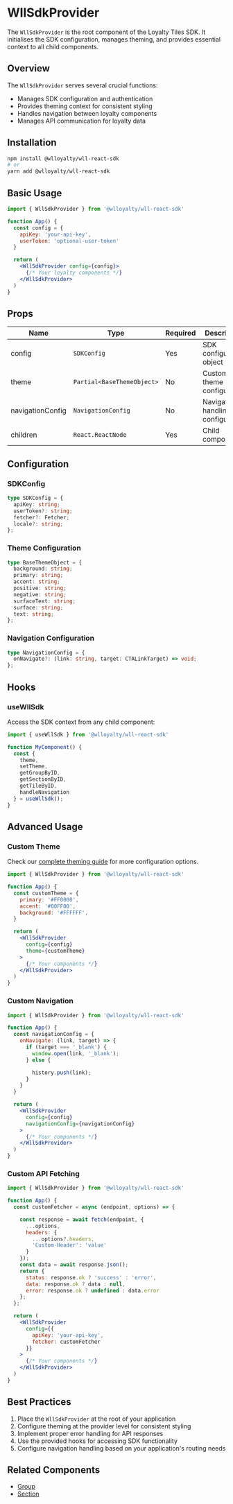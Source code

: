 # WllSdkProvider

The `WllSdkProvider` is the root component of the Loyalty Tiles SDK. It initialises the SDK configuration, manages theming, and provides essential context to all child components.

## Overview

The `WllSdkProvider` serves several crucial functions:
- Manages SDK configuration and authentication
- Provides theming context for consistent styling
- Handles navigation between loyalty components
- Manages API communication for loyalty data

## Installation

```bash
npm install @wlloyalty/wll-react-sdk
# or
yarn add @wlloyalty/wll-react-sdk
```

## Basic Usage

```jsx
import { WllSdkProvider } from '@wlloyalty/wll-react-sdk'

function App() {
  const config = {
    apiKey: 'your-api-key',
    userToken: 'optional-user-token'
  }

  return (
    <WllSdkProvider config={config}>
      {/* Your loyalty components */}
    </WllSdkProvider>
  )
}
```

## Props

| Name | Type | Required | Description |
|------|------|----------|-------------|
| config | `SDKConfig` | Yes | SDK configuration object |
| theme | `Partial<BaseThemeObject>` | No | Custom theme configuration |
| navigationConfig | `NavigationConfig` | No | Navigation handling configuration |
| children | `React.ReactNode` | Yes | Child components |

## Configuration

### SDKConfig

```typescript
type SDKConfig = {
  apiKey: string;
  userToken?: string;
  fetcher?: Fetcher;
  locale?: string;
};
```

### Theme Configuration

```typescript
type BaseThemeObject = {
  background: string;
  primary: string;
  accent: string;
  positive: string;
  negative: string;
  surfaceText: string;
  surface: string;
  text: string;
};
```

### Navigation Configuration

```typescript
type NavigationConfig = {
  onNavigate?: (link: string, target: CTALinkTarget) => void;
};
```

## Hooks

### useWllSdk

Access the SDK context from any child component:

```jsx
import { useWllSdk } from '@wlloyalty/wll-react-sdk'

function MyComponent() {
  const {
    theme,
    setTheme,
    getGroupByID,
    getSectionByID,
    getTileByID,
    handleNavigation
  } = useWllSdk();
}
```

## Advanced Usage

### Custom Theme

Check our [complete theming guide](/guide/theming) for more configuration options.

```jsx
import { WllSdkProvider } from '@wlloyalty/wll-react-sdk'

function App() {
  const customTheme = {
    primary: '#FF0000',
    accent: '#00FF00',
    background: '#FFFFFF',
  }

  return (
    <WllSdkProvider
      config={config}
      theme={customTheme}
    >
      {/* Your components */}
    </WllSdkProvider>
  )
}
```

### Custom Navigation

```jsx
import { WllSdkProvider } from '@wlloyalty/wll-react-sdk'

function App() {
  const navigationConfig = {
    onNavigate: (link, target) => {
      if (target === '_blank') {
        window.open(link, '_blank');
      } else {

        history.push(link);
      }
    }
  }

  return (
    <WllSdkProvider
      config={config}
      navigationConfig={navigationConfig}
    >
      {/* Your components */}
    </WllSdkProvider>
  )
}
```

### Custom API Fetching

```jsx
import { WllSdkProvider } from '@wlloyalty/wll-react-sdk'

function App() {
  const customFetcher = async (endpoint, options) => {

    const response = await fetch(endpoint, {
      ...options,
      headers: {
        ...options?.headers,
        'Custom-Header': 'value'
      }
    });
    const data = await response.json();
    return {
      status: response.ok ? 'success' : 'error',
      data: response.ok ? data : null,
      error: response.ok ? undefined : data.error
    };
  };

  return (
    <WllSdkProvider
      config={{
        apiKey: 'your-api-key',
        fetcher: customFetcher
      }}
    >
      {/* Your components */}
    </WllSdkProvider>
  )
}
```

## Best Practices

1. Place the `WllSdkProvider` at the root of your application
2. Configure theming at the provider level for consistent styling
3. Implement proper error handling for API responses
4. Use the provided hooks for accessing SDK functionality
5. Configure navigation handling based on your application's routing needs

## Related Components

- [Group](/components/group)
- [Section](/components/section)